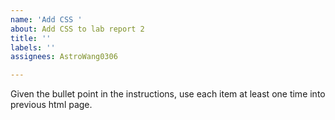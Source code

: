 ```yaml
---
name: 'Add CSS '
about: Add CSS to lab report 2
title: ''
labels: ''
assignees: AstroWang0306

---
```


Given the bullet point in the instructions, use each item at least one time into previous html page.
